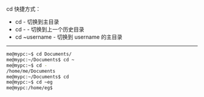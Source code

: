 cd 快捷方式：
* cd - 切换到主目录
* cd - - 切换到上一个历史目录
* cd ~username - 切换到 username 的主目录


---
```bash
me@mypc:~$ cd Documents/
me@mypc:~/Documents$ cd ~
me@mypc:~$ cd -
/home/me/Documents
me@mypc:~/Documents$ cd
me@mypc:~$ cd ~eg
me@mypc:/home/eg$ 
```
